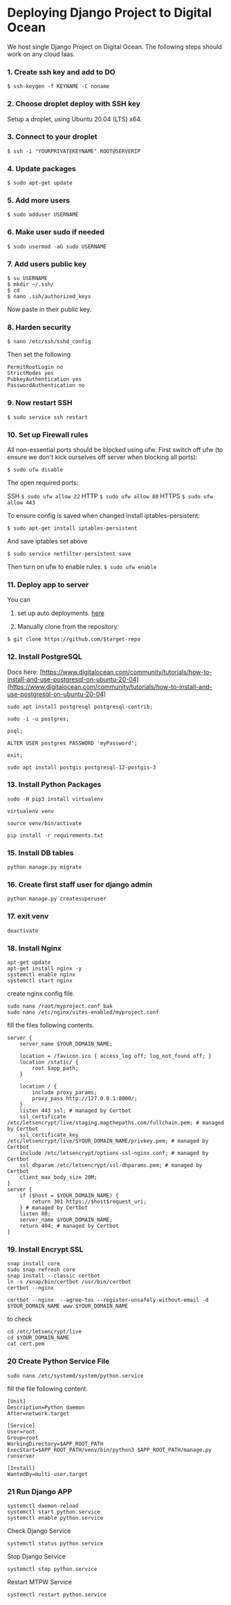 # Deploying Django Project to Digital Ocean

We host single Django Project on Digital Ocean. The following steps should work on any cloud Iaas.

### 1. Create ssh key and add to DO
```commandline
$ ssh-keygen -f KEYNAME -C noname
```
### 2. Choose droplet deploy with SSH key
Setup a droplet, using Ubuntu 20.04 (LTS) x64.
### 3. Connect to your droplet
```commandline
$ ssh -i "YOURPRIVATEKEYNAME" ROOT@SERVERIP
```
### 4. Update packages
```commandline
$ sudo apt-get update
```
### 5. Add more users
```commandline
$ sudo adduser USERNAME
```
### 6. Make user sudo if needed
```commandline
$ sudo usermod -aG sudo USERNAME
```
### 7. Add users public key
```commandline
$ su USERNAME
$ mkdir ~/.ssh/
$ cd
$ nano .ssh/authorized_keys
```
Now paste in their public key.

### 8. Harden security
```commandline
$ nano /etc/ssh/sshd_config
```

Then set the following

```
PermitRootLogin no
StrictModes yes
PubkeyAuthentication yes
PasswordAuthentication no
```

### 9. Now restart SSH
```commandline
$ sudo service ssh restart
```

### 10. Set up Firewall rules

All non-essential ports should be blocked using ufw.
First switch off ufw (to ensure we don't kick ourselves off server when blocking all ports):

```commandline
$ sudo ufw disable
``` 

The open required ports:

SSH ```$ sudo ufw allow 22```
HTTP ```$ sudo ufw allow 80```
HTTPS ```$ sudo ufw allow 443```

To ensure config is saved when changed install iptables-persistent:

```commandline
$ sudo apt-get install iptables-persistent
```

And save iptables set above

```commandline
$ sudo service netfilter-persistent save
```

Then turn on ufw to enable rules: ```$ sudo ufw enable```

### 11. Deploy app to server

You can

1. set up auto deployments. [here](https://www.digitalocean.com/community/tutorials/how-to-set-up-automatic-deployment-with-git-with-a-vps)

2. Manually clone from the repository: 
```commandline
$ git clone https://github.com/$target-repo
```

### 12. Install PostgreSQL

Docs here: [https://www.digitalocean.com/community/tutorials/how-to-install-and-use-postgresql-on-ubuntu-20-04](https://www.digitalocean.com/community/tutorials/how-to-install-and-use-postgresql-on-ubuntu-20-04)

```commandline
sudo apt install postgresql postgresql-contrib;

sudo -i -u postgres;

psql;

ALTER USER postgres PASSWORD 'myPassword';

exit;

sudo apt install postgis postgresql-12-postgis-3
```

### 13. Install Python Packages

```commandline
sudo -H pip3 install virtualenv

virtualenv venv

source venv/bin/activate

pip install -r requirements.txt
```

### 15. Install DB tables
```commandline
python manage.py migrate
```

### 16. Create first staff user for django admin

```commandline
python manage.py createsuperuser
```

### 17. exit venv

```commandline
deactivate
```

### 18. Install Nginx

```commandline
apt-get update
apt-get install nginx -y
systemctl enable nginx
systemctl start nginx
```

create nginx config file.

```commandline
sudo nano /root/myproject.conf_bak
sudo nano /etc/nginx/sites-enabled/myproject.conf
```

fill the files following contents.

```.editorconfig
server {
    server_name $YOUR_DOMAIN_NAME;

    location = /favicon.ico { access_log off; log_not_found off; }
    location /static/ {
        root $app_path;
    }

    location / {
        include proxy_params;
        proxy_pass http://127.0.0.1:8000/;
    }
    listen 443 ssl; # managed by Certbot
    ssl_certificate /etc/letsencrypt/live/staging.mapthepaths.com/fullchain.pem; # managed by Certbot
    ssl_certificate_key /etc/letsencrypt/live/$YOUR_DOMAIN_NAME/privkey.pem; # managed by Certbot
    include /etc/letsencrypt/options-ssl-nginx.conf; # managed by Certbot
    ssl_dhparam /etc/letsencrypt/ssl-dhparams.pem; # managed by Certbot
    client_max_body_size 20M;
}
server {
    if ($host = $YOUR_DOMAIN_NAME) {
        return 301 https://$host$request_uri;
    } # managed by Certbot
    listen 80;
    server_name $YOUR_DOMAIN_NAME;
    return 404; # managed by Certbot
}
```

### 19. Install Encrypt SSL

```commandline
snap install core 
sudo snap refresh core
snap install --classic certbot
ln -s /snap/bin/certbot /usr/bin/certbot
certbot --nginx

certbot --nginx  --agree-tos --register-unsafely-without-email -d $YOUR_DOMAIN_NAME www.$YOUR_DOMAIN_NAME
```

to check
```commandline
cd /etc/letsencrypt/live
cd $YOUR_DOMAIN_NAME
cat cert.pem
```

### 20 Create Python Service File

```commandline
sudo nano /etc/systemd/system/python.service
```

fill the file following content.

```editorconfig
[Unit]
Description=Python daemon
After=network.target

[Service]
User=root
Group=root
WorkingDirectory=$APP_ROOT_PATH
ExecStart=$APP_ROOT_PATH/venv/bin/python3 $APP_ROOT_PATH/manage.py runserver

[Install]
WantedBy=multi-user.target
```

### 21 Run Django APP

```commandline
systemctl daemon-reload
systemctl start python.service
systemctl enable python.service
```

Check Django Service

```commandline
systemctl status python.service
```

Stop Django Service

```commandline
systemctl stop python.service
```

Restart MTPW Service

```commandline
systemctl restart python.service
```
